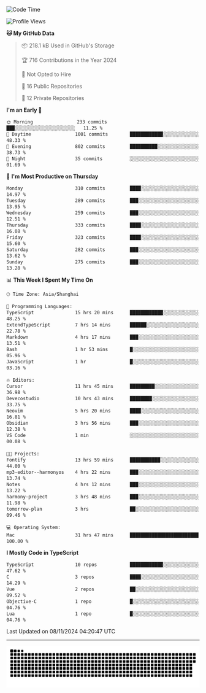 <!--
<picture>
  <source
    srcset="https://github-readme-stats.vercel.app/api?username=kevinxft&show_icons=true&theme=dark"
    media="(prefers-color-scheme: dark)"
  />
  <source
    srcset="https://github-readme-stats.vercel.app/api?username=kevinxft&show_icons=true"
    media="(prefers-color-scheme: light), (prefers-color-scheme: no-preference)"
  />
  <img src="https://github-readme-stats.vercel.app/api?username=kevinxft&show_icons=true" />
</picture>
-->

<!--START_SECTION:waka-->
![Code Time](http://img.shields.io/badge/Code%20Time-2%2C782%20hrs%2043%20mins-blue)

![Profile Views](http://img.shields.io/badge/Profile%20Views-12-blue)

**🐱 My GitHub Data** 

> 📦 218.1 kB Used in GitHub's Storage 
 > 
> 🏆 716 Contributions in the Year 2024
 > 
> 🚫 Not Opted to Hire
 > 
> 📜 16 Public Repositories 
 > 
> 🔑 12 Private Repositories 
 > 
**I'm an Early 🐤** 

```text
🌞 Morning                233 commits         ███░░░░░░░░░░░░░░░░░░░░░░   11.25 % 
🌆 Daytime                1001 commits        ████████████░░░░░░░░░░░░░   48.33 % 
🌃 Evening                802 commits         ██████████░░░░░░░░░░░░░░░   38.73 % 
🌙 Night                  35 commits          ░░░░░░░░░░░░░░░░░░░░░░░░░   01.69 % 
```
📅 **I'm Most Productive on Thursday** 

```text
Monday                   310 commits         ████░░░░░░░░░░░░░░░░░░░░░   14.97 % 
Tuesday                  289 commits         ███░░░░░░░░░░░░░░░░░░░░░░   13.95 % 
Wednesday                259 commits         ███░░░░░░░░░░░░░░░░░░░░░░   12.51 % 
Thursday                 333 commits         ████░░░░░░░░░░░░░░░░░░░░░   16.08 % 
Friday                   323 commits         ████░░░░░░░░░░░░░░░░░░░░░   15.60 % 
Saturday                 282 commits         ███░░░░░░░░░░░░░░░░░░░░░░   13.62 % 
Sunday                   275 commits         ███░░░░░░░░░░░░░░░░░░░░░░   13.28 % 
```


📊 **This Week I Spent My Time On** 

```text
🕑︎ Time Zone: Asia/Shanghai

💬 Programming Languages: 
TypeScript               15 hrs 20 mins      ████████████░░░░░░░░░░░░░   48.25 % 
ExtendTypeScript         7 hrs 14 mins       ██████░░░░░░░░░░░░░░░░░░░   22.78 % 
Markdown                 4 hrs 17 mins       ███░░░░░░░░░░░░░░░░░░░░░░   13.51 % 
Bash                     1 hr 53 mins        █░░░░░░░░░░░░░░░░░░░░░░░░   05.96 % 
JavaScript               1 hr                █░░░░░░░░░░░░░░░░░░░░░░░░   03.16 % 

🔥 Editors: 
Cursor                   11 hrs 45 mins      █████████░░░░░░░░░░░░░░░░   36.98 % 
Devecostudio             10 hrs 43 mins      ████████░░░░░░░░░░░░░░░░░   33.75 % 
Neovim                   5 hrs 20 mins       ████░░░░░░░░░░░░░░░░░░░░░   16.81 % 
Obsidian                 3 hrs 56 mins       ███░░░░░░░░░░░░░░░░░░░░░░   12.38 % 
VS Code                  1 min               ░░░░░░░░░░░░░░░░░░░░░░░░░   00.08 % 

🐱‍💻 Projects: 
Fontify                  13 hrs 59 mins      ███████████░░░░░░░░░░░░░░   44.00 % 
mp3-editor--harmonyos    4 hrs 22 mins       ███░░░░░░░░░░░░░░░░░░░░░░   13.74 % 
Notes                    4 hrs 12 mins       ███░░░░░░░░░░░░░░░░░░░░░░   13.22 % 
harmony-project          3 hrs 48 mins       ███░░░░░░░░░░░░░░░░░░░░░░   11.98 % 
tomorrow-plan            3 hrs               ██░░░░░░░░░░░░░░░░░░░░░░░   09.46 % 

💻 Operating System: 
Mac                      31 hrs 47 mins      █████████████████████████   100.00 % 
```

**I Mostly Code in TypeScript** 

```text
TypeScript               10 repos            ████████████░░░░░░░░░░░░░   47.62 % 
C                        3 repos             ████░░░░░░░░░░░░░░░░░░░░░   14.29 % 
Vue                      2 repos             ██░░░░░░░░░░░░░░░░░░░░░░░   09.52 % 
Objective-C              1 repo              █░░░░░░░░░░░░░░░░░░░░░░░░   04.76 % 
Lua                      1 repo              █░░░░░░░░░░░░░░░░░░░░░░░░   04.76 % 
```




 Last Updated on 08/11/2024 04:20:47 UTC
<!--END_SECTION:waka-->

---

<picture>
  <source media="(prefers-color-scheme: dark)" srcset="https://raw.githubusercontent.com/kevinxft/kevinxft/output/github-contribution-grid-snake-dark.svg">
  <source media="(prefers-color-scheme: light)" srcset="https://raw.githubusercontent.com/kevinxft/kevinxft/output/github-contribution-grid-snake.svg">
  <img alt="github contribution grid snake animation" src="https://raw.githubusercontent.com/kevinxft/kevinxft/output/github-contribution-grid-snake.svg">
</picture>